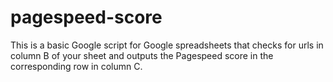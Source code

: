 pagespeed-score
===============

This is a basic Google script for Google spreadsheets that checks for urls in column B of your sheet and outputs the Pagespeed score in the corresponding row in column C. 
